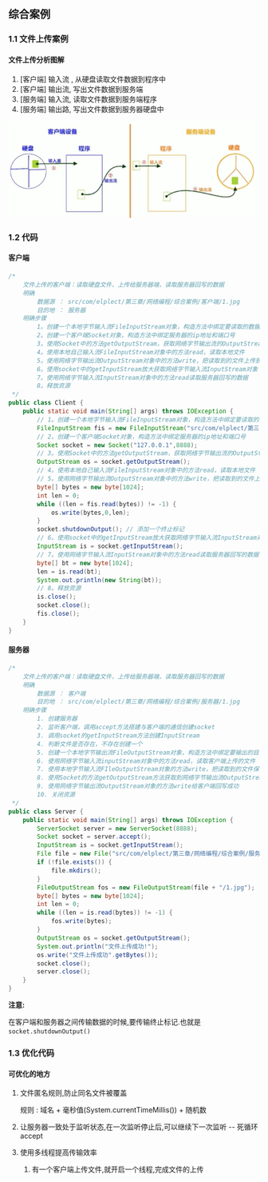 ## 综合案例

### 1.1 文件上传案例

#### 文件上传分析图解

1. [客户端] 输入流 , 从硬盘读取文件数据到程序中
2. [客户端] 输出流,  写出文件数据到服务端
3. [服务端] 输入流, 读取文件数据到服务端程序
4. [服务端] 输出路, 写出文件数据到服务器硬盘中

![image-20200924200035740](%E6%96%87%E4%BB%B6%E4%B8%8A%E4%BC%A0%E7%AC%94%E8%AE%B0.assets/image-20200924200035740.png)



### 1.2 代码

#### 客户端

```java
/*
    文件上传的客户端：读取硬盘文件，上传给服务器端，读取服务器回写的数据
    明确
        数据源 ： src/com/elplect/第三章/网络编程/综合案例/客户端/1.jpg
        目的地 ： 服务器
    明确步骤
        1。创建一个本地字节输入流FileInputStream对象，构造方法中绑定要读取的数据源
        2。创建一个客户端Socket对象，构造方法中绑定服务器的ip地址和端口号
        3。使用Socket中的方法getOutputStream，获取网络字节输出流的OutputStream对象
        4。使用本地自己输入流FileInputStream对象中的方法read，读取本地文件
        5。使用网络字节输出流OutputStream对象中的方法write，把读取到的文件上传到服务器
        6。使用socket中的getInputStream放大获取网络字节输入流InputStream对象
        7。使用网络字节输入流InputStream对象中的方法read读取服务器回写的数据
        8。释放资源
 */
public class Client {
    public static void main(String[] args) throws IOException {
        // 1。创建一个本地字节输入流FileInputStream对象，构造方法中绑定要读取的数据源
        FileInputStream fis = new FileInputStream("src/com/elplect/第三章/网络编程/综合案例/客户端/1.jpg");
        // 2。创建一个客户端Socket对象，构造方法中绑定服务器的ip地址和端口号
        Socket socket = new Socket("127.0.0.1",8888);
        // 3。使用Socket中的方法getOutputStream，获取网络字节输出流的OutputStream对象
        OutputStream os = socket.getOutputStream();
        // 4。使用本地自己输入流FileInputStream对象中的方法read，读取本地文件
        // 5。使用网络字节输出流OutputStream对象中的方法write，把读取到的文件上传到服务器
        byte[] bytes = new byte[1024];
        int len = 0;
        while ((len = fis.read(bytes)) != -1) {
            os.write(bytes,0,len);
        }
        socket.shutdownOutput(); // 添加一个终止标记
        // 6。使用socket中的getInputStream放大获取网络字节输入流InputStream对象
        InputStream is = socket.getInputStream();
        // 7。使用网络字节输入流InputStream对象中的方法read读取服务器回写的数据
        byte[] bt = new byte[1024];
        len = is.read(bt);
        System.out.println(new String(bt));
        // 8。释放资源
        is.close();
        socket.close();
        fis.close();
    }
}
```

#### 服务器

```java
/*
    文件上传的客户端：读取硬盘文件，上传给服务器端，读取服务器回写的数据
    明确
        数据源 ： 客户端
        目的地 ： src/com/elplect/第三章/网络编程/综合案例/服务器/1.jpg
    明确步骤
        1. 创建服务器
        2. 监听客户端，调用accept方法搭建与客户端的通信创建socket
        3. 调用socket的getInputStream方法创建InputStream
        4. 判断文件是否存在，不存在创建一个
        5. 创建一个本地字节输出流FileOutputStream对象，构造方法中绑定要输出的目的地
        6. 使用网络字节输入流inputStream对象中的方法read，读取客户端上传的文件
        7. 使用本地字节输入流FIleOutputStream对象的方法write，把读取到的文件保存到服务器的硬盘上
        8. 使用Socket的方法getOutputStream方法获取到网络字节输出流OutputStream对象
        9. 使用网络字节输出流OutputStream对象的方法write给客户端回写成功
        10. 关闭资源
 */
public class Server {
    public static void main(String[] args) throws IOException {
        ServerSocket server = new ServerSocket(8888);
        Socket socket = server.accept();
        InputStream is = socket.getInputStream();
        File file = new File("src/com/elplect/第三章/网络编程/综合案例/服务器");
        if (!file.exists()) {
            file.mkdirs();
        }
        FileOutputStream fos = new FileOutputStream(file + "/1.jpg");
        byte[] bytes = new byte[1024];
        int len = 0;
        while ((len = is.read(bytes)) != -1) {
            fos.write(bytes);
        }
        OutputStream os = socket.getOutputStream();
        System.out.println("文件上传成功!");
        os.write("文件上传成功".getBytes());
        socket.close();
        server.close();
    }
}
```

**注意:**

​	在客户端和服务器之间传输数据的时候,要传输终止标记.也就是`socket.shutdownOutput()`

### 1.3 优化代码

#### 可优化的地方

1. 文件匿名规则,防止同名文件被覆盖

   规则 : 域名 + 毫秒值(System.currentTimeMillis()) + 随机数

2. 让服务器一致处于监听状态,在一次监听停止后,可以继续下一次监听 -- 死循环accept

3. 使用多线程提高传输效率

   1. 有一个客户端上传文件,就开启一个线程,完成文件的上传


